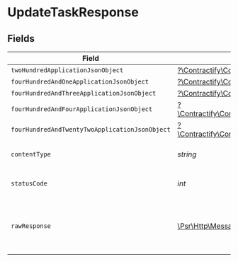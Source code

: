 # UpdateTaskResponse


## Fields

| Field                                                                                                                                                      | Type                                                                                                                                                       | Required                                                                                                                                                   | Description                                                                                                                                                |
| ---------------------------------------------------------------------------------------------------------------------------------------------------------- | ---------------------------------------------------------------------------------------------------------------------------------------------------------- | ---------------------------------------------------------------------------------------------------------------------------------------------------------- | ---------------------------------------------------------------------------------------------------------------------------------------------------------- |
| `twoHundredApplicationJsonObject`                                                                                                                          | [?\Contractify\ContractifyAPI\Models\Operations\UpdateTaskResponseBody](../../Models/Operations/UpdateTaskResponseBody.md)                                 | :heavy_minus_sign:                                                                                                                                         | OK                                                                                                                                                         |
| `fourHundredAndOneApplicationJsonObject`                                                                                                                   | [?\Contractify\ContractifyAPI\Models\Operations\UpdateTaskTasksResponseBody](../../Models/Operations/UpdateTaskTasksResponseBody.md)                       | :heavy_minus_sign:                                                                                                                                         | Unauthenticated                                                                                                                                            |
| `fourHundredAndThreeApplicationJsonObject`                                                                                                                 | [?\Contractify\ContractifyAPI\Models\Operations\UpdateTaskTasksResponseResponseBody](../../Models/Operations/UpdateTaskTasksResponseResponseBody.md)       | :heavy_minus_sign:                                                                                                                                         | Forbidden                                                                                                                                                  |
| `fourHundredAndFourApplicationJsonObject`                                                                                                                  | [?\Contractify\ContractifyAPI\Models\Operations\UpdateTaskTasksResponse404ResponseBody](../../Models/Operations/UpdateTaskTasksResponse404ResponseBody.md) | :heavy_minus_sign:                                                                                                                                         | Not Found                                                                                                                                                  |
| `fourHundredAndTwentyTwoApplicationJsonObject`                                                                                                             | [?\Contractify\ContractifyAPI\Models\Operations\UpdateTaskTasksResponse422ResponseBody](../../Models/Operations/UpdateTaskTasksResponse422ResponseBody.md) | :heavy_minus_sign:                                                                                                                                         | Invalid data posted                                                                                                                                        |
| `contentType`                                                                                                                                              | *string*                                                                                                                                                   | :heavy_check_mark:                                                                                                                                         | HTTP response content type for this operation                                                                                                              |
| `statusCode`                                                                                                                                               | *int*                                                                                                                                                      | :heavy_check_mark:                                                                                                                                         | HTTP response status code for this operation                                                                                                               |
| `rawResponse`                                                                                                                                              | [\Psr\Http\Message\ResponseInterface](https://www.php-fig.org/psr/psr-7/#33-psrhttpmessageresponseinterface)                                               | :heavy_minus_sign:                                                                                                                                         | Raw HTTP response; suitable for custom response parsing                                                                                                    |